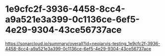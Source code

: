 # 1e9cfc2f-3936-4458-8cc4-a9a521e3a399-0c1136ce-6ef5-4e29-9304-43ce56737ace
https://sonarcloud.io/summary/overall?id=neojarvis-testing_1e9cfc2f-3936-4458-8cc4-a9a521e3a399-0c1136ce-6ef5-4e29-9304-43ce56737ace
